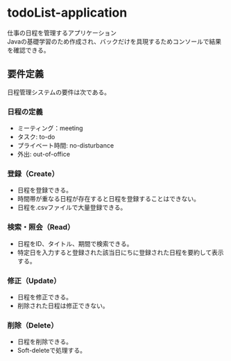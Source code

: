 # todoList-application
仕事の日程を管理するアプリケーション  
Javaの基礎学習のため作成され、バックだけを具現するためコンソールで結果を確認できる。

## 要件定義
日程管理システムの要件は次である。

### 日程の定義
- ミーティング：meeting
- タスク: to-do
- プライベート時間: no-disturbance
- 外出: out-of-office

### 登録（Create）
- 日程を登録できる。
- 時間帯が重なる日程が存在すると日程を登録することはできない。
- 日程を.csvファイルで大量登録できる。

### 検索・照会（Read）
- 日程をID、タイトル、期間で検索できる。
- 特定日を入力すると登録された該当日にちに登録された日程を要約して表示する。

### 修正（Update）
- 日程を修正できる。
- 削除された日程は修正できない。

### 削除（Delete）
- 日程を削除できる。
- Soft-deleteで処理する。
